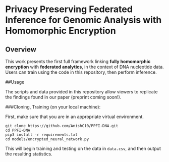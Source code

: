 # Privacy Preserving Federated Inference for Genomic Analysis with Homomorphic Encryption

## Overview
This work presents the first full framework linking **fully homomorphic encryption** with **federated analytics**, in the context of DNA nucleotide data. Users can train using the code in this repository, then perform inference. 

##Usage

The scripts and data provided in this repository allow viewers to replicate the findings found in our paper (preprint coming soon!).

###Cloning, Training (on your local machine):

First, make sure that you are in an appropriate virtual environment. 
```
git clone https://github.com/AnishC10/PPFI-DNA.git
cd PPFI-DNA
pip3 install -r requirements.txt
cd models/encrypted_neural_network.py
```
This will begin training and testing on the data in ```data.csv```, and then output the resulting statistics.   

